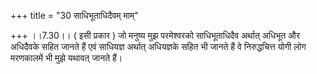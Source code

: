 +++
title = "30 साधिभूताधिदैवम् माम्"

+++
।।7.30।। ( इसी प्रकार ) जो मनुष्य मुझ परमेश्वरको साधिभूताधिदैव अर्थात्
अधिभूत और अधिदैवके सहित जानते हैं एवं साधियज्ञ अर्थात् अधियज्ञके सहित भी
जानते हैं वे निरुद्धचित्त योगी लोग मरणकालमें भी मुझे यथावत् जानते हैं।
